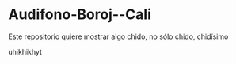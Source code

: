 # Audifono-Boroj--Cali
Este repositorio quiere mostrar algo chido, no sólo chido, chidísimo

uhikhikhyt
